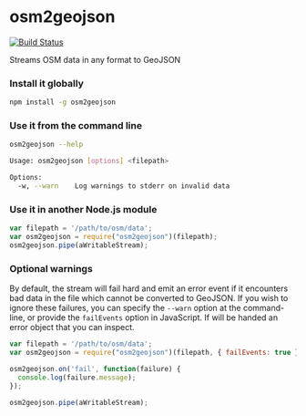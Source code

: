 # osm2geojson

[![Build Status](https://travis-ci.org/rclark/osm2geojson.svg?branch=master)](https://travis-ci.org/rclark/osm2geojson)

Streams OSM data in any format to GeoJSON

### Install it globally
```sh
npm install -g osm2geojson
```

### Use it from the command line
```sh
osm2geojson --help

Usage: osm2geojson [options] <filepath>

Options:
  -w, --warn	Log warnings to stderr on invalid data
```

### Use it in another Node.js module

```js
var filepath = '/path/to/osm/data';
var osm2geojson = require("osm2geojson")(filepath);
osm2geojson.pipe(aWritableStream);
```

### Optional warnings

By default, the stream will fail hard and emit an error event if it encounters
bad data in the file which cannot be converted to GeoJSON. If you wish to ignore
these failures, you can specify the `--warn` option at the command-line, or
provide the `failEvents` option in JavaScript. If will be handed an error object
that you can inspect.

```js
var filepath = '/path/to/osm/data';
var osm2geojson = require("osm2geojson")(filepath, { failEvents: true });

osm2geojson.on('fail', function(failure) {
  console.log(failure.message);
});

osm2geojson.pipe(aWritableStream);
```
